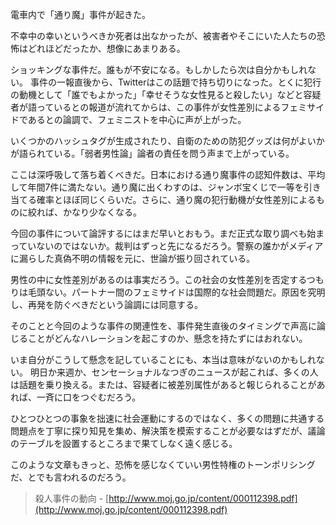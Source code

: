 電車内で「通り魔」事件が起きた。

不幸中の幸いというべきか死者は出なかったが、被害者やそこにいた人たちの恐怖はどれほどだったか、想像にあまりある。

ショッキングな事件だ。誰もが不安になる。もしかしたら次は自分かもしれない。
事件の一報直後から、Twitterはこの話題で持ち切りになった。とくに犯行の動機として「誰でもよかった」「幸せそうな女性見ると殺したい」などと容疑者が語っているとの報道が流れてからは、この事件が女性差別によるフェミサイドであるとの論調で、フェミニストを中心に声が上がった。

いくつかのハッシュタグが生成されたり、自衛のための防犯グッズは何がよいかが語られている。「弱者男性論」論者の責任を問う声まで上がっている。

ここは深呼吸して落ち着くべきだ。日本における通り魔事件の認知件数は、平均して年間7件に満たない。通り魔に出くわすのは、ジャンボ宝くじで一等を引き当てる確率とほぼ同じくらいだ。さらに、通り魔の犯行動機が女性差別によるものに絞れば、かなり少なくなる。

今回の事件について論評するにはまだ早いとおもう。まだ正式な取り調べも始まっていないのではないか。裁判はずっと先になるだろう。警察の誰かがメディアに漏らした真偽不明の情報を元に、世論が振り回されている。

男性の中に女性差別があるのは事実だろう。この社会の女性差別を否定するつもりは毛頭ない。パートナー間のフェミサイドは国際的な社会問題だ。原因を究明し、再発を防ぐべきだという論調には同意する。

そのことと今回のような事件の関連性を、事件発生直後のタイミングで声高に論じることがどんなハレーションを起こすのか、懸念を持たずにはおれない。

いま自分がこうして懸念を記していることにも、本当は意味がないのかもしれない。
明日か来週か、センセーショナルなつぎのニュースが起これば、多くの人は話題を乗り換える。または、容疑者に被差別属性があると報じられることがあれば、一斉に口をつぐむだろう。

ひとつひとつの事象を拙速に社会運動にするのではなく、多くの問題に共通する問題点を丁寧に探り知見を集め、解決策を模索することが必要なはずだが、議論のテーブルを設置するところまで果てしなく遠く感じる。

このような文章もきっと、恐怖を感じなくていい男性特権のトーンポリシングだ、とでも言われるのだろう。

> 殺人事件の動向 - [http://www.moj.go.jp/content/000112398.pdf](http://www.moj.go.jp/content/000112398.pdf)
